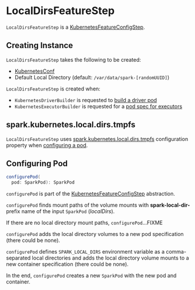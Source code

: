 # LocalDirsFeatureStep

`LocalDirsFeatureStep` is a [KubernetesFeatureConfigStep](KubernetesFeatureConfigStep.md).

## Creating Instance

`LocalDirsFeatureStep` takes the following to be created:

* <span id="conf"> [KubernetesConf](KubernetesConf.md)
* <span id="defaultLocalDir"> Default Local Directory (default: `/var/data/spark-[randomUUID]`)

`LocalDirsFeatureStep` is created when:

* `KubernetesDriverBuilder` is requested to [build a driver pod](KubernetesDriverBuilder.md#buildFromFeatures)
* `KubernetesExecutorBuilder` is requested for a [pod spec for executors](KubernetesExecutorBuilder.md#buildFromFeatures)

## <span id="useLocalDirTmpFs"> spark.kubernetes.local.dirs.tmpfs

`LocalDirsFeatureStep` uses [spark.kubernetes.local.dirs.tmpfs](configuration-properties.md#spark.kubernetes.local.dirs.tmpfs) configuration property when [configuring a pod](#configurePod).

## <span id="configurePod"> Configuring Pod

```scala
configurePod(
  pod: SparkPod): SparkPod
```

`configurePod` is part of the [KubernetesFeatureConfigStep](KubernetesFeatureConfigStep.md#configurePod) abstraction.

`configurePod` finds mount paths of the volume mounts with **spark-local-dir-** prefix name of the input `SparkPod` (_localDirs_).

If there are no local directory mount paths, `configurePod`...FIXME

`configurePod` adds the local directory volumes to a new pod specification (there could be none).

`configurePod` defines `SPARK_LOCAL_DIRS` environment variable as a comma-separated local directories and adds the local directory volume mounts to a new container specification (there could be none).

In the end, `configurePod` creates a new `SparkPod` with the new pod and container.
